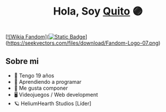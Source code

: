 <div align="center">
  <h1>Hola, Soy <a href="">Quito</a> 🟣</h1>
</div>
<img src="">

[[![Wikia Fandom](![Static Badge](https://img.shields.io/badge/Wikia-Helium_Hearth-%23390f69?style=flat)](https://helium-hearth.fandom.com/wiki/Helium_Hearth_Wiki)](https://seekvectors.com/files/download/Fandom-Logo-07.png)


## Sobre mi

- 🧭 Tengo 19 años
- 🔮 Aprendiendo a programar
- 🎵 Me gusta componer
- 🖥 Videojuegos / Web development
- 🪐 HeliumHearth Studios [Líder]
  

